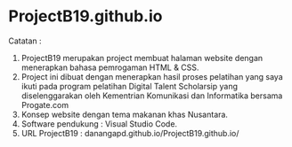 # ProjectB19.github.io

Catatan :
1. ProjectB19 merupakan project membuat halaman website dengan menerapkan bahasa pemrogaman HTML & CSS.
2. Project ini dibuat dengan menerapkan hasil proses pelatihan yang saya ikuti pada program pelatihan Digital Talent Scholarsip yang diselenggarakan oleh Kementrian Komunikasi dan Informatika bersama Progate.com
3. Konsep website dengan tema makanan khas Nusantara.
4. Software pendukung : Visual Studio Code.
5. URL ProjectB19 : danangapd.github.io/ProjectB19.github.io/
